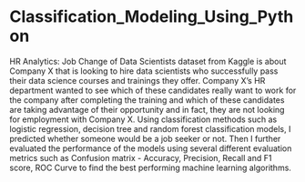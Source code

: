 # Classification_Modeling_Using_Python
HR Analytics: Job Change of Data Scientists dataset from Kaggle is about Company X that is looking to hire data scientists who successfully pass their data science courses and trainings they offer. Company X’s HR department wanted to see which of these candidates really want to work for the company after completing the training and which of these candidates are taking advantage of their opportunity and in fact, they are not looking for employment with Company X. Using classification methods such as logistic regression, decision tree and random forest classification models, I predicted whether someone would be a job seeker or not. Then I further evaluated the performance of the models using several different evaluation metrics such as Confusion matrix - Accuracy, Precision, Recall and F1 score, ROC Curve to find the best performing machine learning algorithms. 
